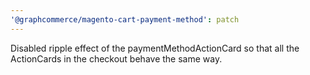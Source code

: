 ```yaml
---
'@graphcommerce/magento-cart-payment-method': patch
---
```


Disabled ripple effect of the paymentMethodActionCard so that all the ActionCards in the checkout behave the same way.
